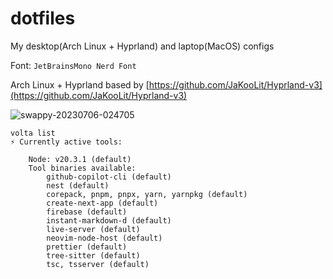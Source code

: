 # dotfiles

My desktop(Arch Linux + Hyprland) and laptop(MacOS) configs

Font: `JetBrainsMono Nerd Font`

Arch Linux + Hyprland based by [https://github.com/JaKooLit/Hyprland-v3](https://github.com/JaKooLit/Hyprland-v3)

![swappy-20230706-024705](https://github.com/RUNFUNRUN/dotfiles/assets/90281553/190a8838-b5fb-42c9-b021-54cf3de81f0d)

```
volta list
⚡️ Currently active tools:

    Node: v20.3.1 (default)
    Tool binaries available:
        github-copilot-cli (default)
        nest (default)
        corepack, pnpm, pnpx, yarn, yarnpkg (default)
        create-next-app (default)
        firebase (default)
        instant-markdown-d (default)
        live-server (default)
        neovim-node-host (default)
        prettier (default)
        tree-sitter (default)
        tsc, tsserver (default)
```
